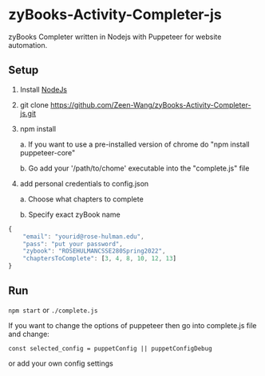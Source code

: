# zyBooks-Activity-Completer-js
zyBooks Completer written in Nodejs with Puppeteer for website automation.

## Setup
1. Install [NodeJs](https://nodejs.org/en/download/current/ "NodeJs")
2. git clone https://github.com/Zeen-Wang/zyBooks-Activity-Completer-js.git
3. npm install

	a. If you want to use a pre-installed version of chrome do "npm install puppeteer-core"
	
	b. Go add your '/path/to/chome' executable into the "complete.js" file
	
4. add personal credentials to config.json

	a. Choose what chapters to complete
	
	b. Specify exact zyBook name
```javascript
{
	"email": "yourid@rose-hulman.edu",
	"pass": "put your password",
	"zybook": "ROSEHULMANCSSE280Spring2022",
	"chaptersToComplete": [3, 4, 8, 10, 12, 13]
}
```

## Run

`npm start` or `./complete.js`

If you want to change the options of puppeteer then go into complete.js file and change:

`const selected_config = puppetConfig || puppetConfigDebug`
		
or add your own config settings
